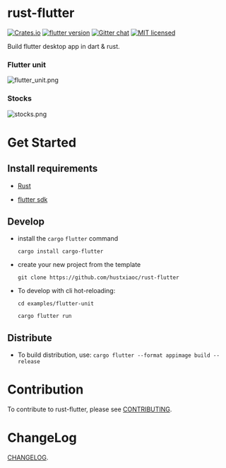 # rust-flutter

[![Crates.io][crates-badge]][crates-url]
[![flutter version][flutter-badge]][flutter-url]
[![Gitter chat][gitter-badge]][gitter-url]
[![MIT licensed][mit-badge]][mit-url]

Build flutter desktop app in dart & rust.

### Flutter unit
![flutter_unit.png](https://cdn.nlark.com/yuque/0/2020/png/200511/1596253473169-51151c31-3b55-4442-87a7-df50d189821a.png)

### Stocks
![stocks.png](https://cdn.nlark.com/yuque/0/2020/png/200511/1596271822355-4ff2da80-216e-424d-9552-4157b224c44e.png)

# Get Started

## Install requirements

- [Rust](https://www.rust-lang.org/tools/install)

- [flutter sdk](https://flutter.io)

## Develop
- install the `cargo` `flutter` command

    `cargo install cargo-flutter`

- create your new project from the template

    `git clone https://github.com/hustxiaoc/rust-flutter`

- To develop with cli hot-reloading:

    `cd examples/flutter-unit`

    `cargo flutter run`

## Distribute
- To build distribution, use:
    `cargo flutter --format appimage build --release`

# Contribution
To contribute to rust-flutter, please see [CONTRIBUTING](CONTRIBUTING.md).

# ChangeLog
[CHANGELOG](CHANGELOG.md).

[flutter-rs logo]: https://raw.githubusercontent.com/flutter-rs/flutter-rs/master/www/images/logo.svg
[flutter-badge]: https://img.shields.io/badge/flutter-v1.9.1-blueviolet.svg
[flutter-url]: https://flutter.dev/
[gitter-badge]: https://badges.gitter.im/flutter-rs/community.svg
[gitter-url]: https://gitter.im/flutter-rs/community?utm_source=badge&utm_medium=badge&utm_campaign=pr-badge&utm_content=badge
[crates-badge]: https://img.shields.io/crates/v/flutter-engine.svg
[crates-url]: https://crates.io/crates/flutter-engine
[mit-badge]: https://img.shields.io/badge/license-MIT-blue.svg
[mit-url]: LICENSE-MIT
[flutter-app-template]: https://user-images.githubusercontent.com/741807/72476798-5a99e280-37ee-11ea-9e08-b0175ae21ad6.png
[demo-ui]: https://raw.githubusercontent.com/flutter-rs/flutter-rs/master/www/images/demo_ui.png
